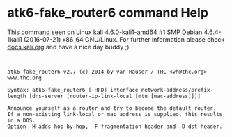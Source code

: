 # atk6-fake_router6 command Help

 This command seen on Linux kali 4.6.0-kali1-amd64 #1 SMP Debian 4.6.4-1kali1 (2016-07-21) x86_64 GNU/Linux. For further information please check [docs.kali.org](docs.kali.org) and have a nice day buddy ;) 

~~~


atk6-fake_router6 v2.7 (c) 2014 by van Hauser / THC <vh@thc.org> www.thc.org

Syntax: atk6-fake_router6 [-HFD] interface network-address/prefix-length [dns-server [router-ip-link-local [mtu [mac-address]]]]

Announce yourself as a router and try to become the default router.
If a non-existing link-local or mac address is supplied, this results in a DOS.
Option -H adds hop-by-hop, -F fragmentation header and -D dst header.

~~~
